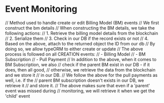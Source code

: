 # Event  Monitoring 

// Method used to handle create or edit Billing Model (BM) events
// We first construct the bm details
// When constructing the BM details, we take the following actions:
// 1. Retrieve the billing model details from the blockchain
// 2. Serialize them
// 3. Check in our DB if the record exists or not
// 4. Based on the above, attach to the returned object the ID from our db
//    By doing so, we allow typeORM to either create or update
// The above process is followed on all CREATION events:
// - Billing Model
// - BM Subscription
// - Pull Payment
// In addition to the above, when it comes to BM Subscription, we also
// check if the parent BM exist in our DB - if it does, then all good,
// otherwise, we retrieve the data from the blockchain and we store it
// in our DB.
// We follow the above for the pull payments as well, i.e. if the
// parent BM subscription doesn't exists in our DB, we retrieve it
// and store it.
// The above makes sure that even if a 'parent' event was missed during
// monitoring, we will retrieve it when we get the 'child' event
